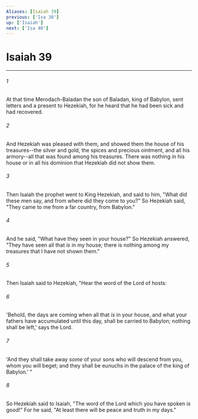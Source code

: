```yaml
---
Aliases: [Isaiah 39]
previous: ['Isa 38']
up: ['Isaiah']
next: ['Isa 40']
---
```

# Isaiah 39

***


###### 1 
At that time Merodach-Baladan the son of Baladan, king of Babylon, sent letters and a present to Hezekiah, for he heard that he had been sick and had recovered. 

###### 2 
And Hezekiah was pleased with them, and showed them the house of his treasures--the silver and gold, the spices and precious ointment, and all his armory--all that was found among his treasures. There was nothing in his house or in all his dominion that Hezekiah did not show them. 

###### 3 
Then Isaiah the prophet went to King Hezekiah, and said to him, "What did these men say, and from where did they come to you?" So Hezekiah said, "They came to me from a far country, from Babylon." 

###### 4 
And he said, "What have they seen in your house?" So Hezekiah answered, "They have seen all that _is_ in my house; there is nothing among my treasures that I have not shown them." 

###### 5 
Then Isaiah said to Hezekiah, "Hear the word of the Lord of hosts: 

###### 6 
'Behold, the days are coming when all that _is_ in your house, and what your fathers have accumulated until this day, shall be carried to Babylon; nothing shall be left,' says the Lord. 

###### 7 
'And they shall take away _some_ of your sons who will descend from you, whom you will beget; and they shall be eunuchs in the palace of the king of Babylon.' " 

###### 8 
So Hezekiah said to Isaiah, "The word of the Lord which you have spoken _is_ good!" For he said, "At least there will be peace and truth in my days."

